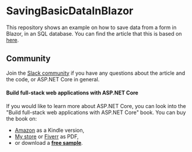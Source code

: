 # SavingBasicDataInBlazor

This repository shows an example on how to save data from a form in Blazor, in an SQL database. You can find the article that this is based on [here](https://medium.com/@mirceaoprea/saving-basic-data-in-blazor-8b0ea82d1e1e).

## Community

Join the [Slack community](https://join.slack.com/t/fullstackaspnetcore/shared_invite/zt-cxssxau9-0U6wpNoYdtpOeZlCQbj96A) if you have any questions about the article and the code, or ASP.NET Core in general.  

#### Build full-stack web applications with ASP.NET Core

If you would like to learn more about ASP.NET Core, you can look into the "Build full-stack web applications with ASP.NET Core" book. You can buy the book on:
- [Amazon](https://www.amazon.com/dp/B084VB9P2H) as a Kindle version, 
- [My store](https://mirceateodoroprea.selz.com/item/5e4a4cc6701f5d0a74c4901a) or [Fiverr](https://www.fiverr.com/s2/ef3a4d937e) as PDF,
- or download a [**free sample**](https://mirceaoprea.net/wp-content/uploads/2020/02/Full-stack-ASP.NET-Core-sample.pdf).

